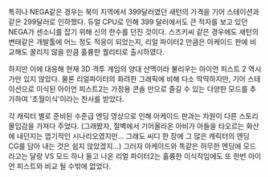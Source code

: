 특히나 NEGA같은 경우는 북미 지역에서 399달러였던 새턴의 가격을 기어 스테이션과 같은 299달러로 인하했다. 
듀얼 CPU로 인해 399 달러에서도 큰 적자를 보고 있던 NEGA가 센소니를 잡기 위해 신의 한수를 던진 것이다. 
스즈키씨 같은 경우에도 새턴의 변태같은 개발툴에 어느 정도 적응이 되었는지, 리얼 파이터2 만큼은 아케이드 판에 비교해도 꿀리지 않을 만큼 훌륭한 퀄리티로 출시하였다. 

하지만 이에 대응해 현재 3D 격투 게임의 양대 산맥이라 불리우는 아이언 피스트 2 역시 가만 있지 않았다. 물론 리얼파이터의 화려한 그래픽에 비해 다소 딱딱하지만, 기어 스테이션으로 이식된 아이언 피스트2는 가정용 콘솔 만으로 즐길 수 있는 다양한 모드를 추가하여 '초월이식'이라는 찬사를 받았다. 

각 캐릭터 별로 준비된 수준급 엔딩 영상으로 인해 아케이드 판과는 차원이 다른 스토리 몰입감을 가져다 주었다. (그래봤자, 절벽에서 기어올라온 아비가 아들을 타오르는 화산에 내던지는 엽기적인 시나리오였지만... 그래도 씨디 한 장에 그 많은 캐릭터의 엔딩 CG를 담아 내는 것은 쉽지 않았겠지...) 
그러자 아케이드와 똑같은 허무한 엔딩에 모드라고는 달랑 VS 모드 하나 들고 나온 리얼 파이터2는 훌륭한 이식작임에도 또 한번 아이언 피스트와 비교 될 수밖에 없었다. 